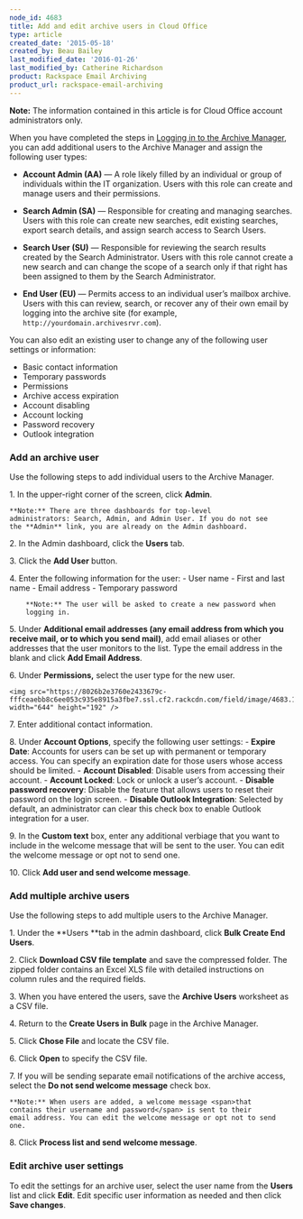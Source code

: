 ```yaml
---
node_id: 4683
title: Add and edit archive users in Cloud Office
type: article
created_date: '2015-05-18'
created_by: Beau Bailey
last_modified_date: '2016-01-26'
last_modified_by: Catherine Richardson
product: Rackspace Email Archiving
product_url: rackspace-email-archiving
---
```


**Note:** The information contained in this article is for Cloud Office
account administrators only.

When you have completed the steps in [Logging in to the Archive
Manager](/how-to/log-in-to-the-archive-manager),
you can add additional users to the Archive Manager and assign the
following user types:

-   **Account Admin (AA)** &mdash; A role likely filled by an individual or
    group of individuals within the IT organization. Users with this
    role can create and manage users and their permissions.

-   **Search Admin (SA)** &mdash; Responsible for creating and managing
    searches. Users with this role can create new searches, edit
    existing searches, export search details, and assign search access
    to Search Users.

-   **Search User (SU)** &mdash; Responsible for reviewing the search results
    created by the Search Administrator. Users with this role cannot
    create a new search and can change the scope of a search only if
    that right has been assigned to them by the Search Administrator.

-   **End User (EU)** &mdash; Permits access to an individual user&rsquo;s mailbox
    archive. Users with this can review, search, or recover any of their
    own email by logging into the archive site (for example,
    `http://yourdomain.archivesrvr.com`).

You can also edit an existing user to change any of the following user
settings or information:

-   Basic contact information
-   Temporary passwords
-   Permissions
-   Archive access expiration
-   Account disabling
-   Account locking
-   Password recovery
-   Outlook integration


### Add an archive user ###

Use the following steps to add individual users to the Archive Manager.

1\.  In the upper-right corner of the screen, click **Admin**.

    **Note:** There are three dashboards for top-level
    administrators: Search, Admin, and Admin User. If you do not see
    the **Admin** link, you are already on the Admin dashboard.

2\.  In the Admin dashboard, click the **Users** tab.

3\.  Click the **Add User** button.

4\.  Enter the following information for the user:
    -   User name
    -   First and last name
    -   Email address
    -   Temporary password

        **Note:** The user will be asked to create a new password when
        logging in.


5\.  Under **Additional email addresses (any email address from which you
    receive mail, or to which you send mail)**, add email aliases or
    other addresses that the user monitors to the list. Type the email
    address in the blank and click **Add Email Address**.

6\.  Under **Permissions,** select the user type for the new user.

    <img src="https://8026b2e3760e2433679c-fffceaebb8c6ee053c935e8915a3fbe7.ssl.cf2.rackcdn.com/field/image/4683.1.png" width="644" height="192" />

7\.  Enter additional contact information.

8\.  Under **Account Options**, specify the following user settings:
    -   **Expire Date**: Accounts for users can be set up with permanent
        or temporary access. You can specify an expiration date for
        those users whose access should be limited.
    -   **Account Disabled**: Disable users from accessing
        their account.
    -   **Account Locked**: Lock or unlock a user&rsquo;s account.
    -   **Disable password recovery**: Disable the feature that allows
        users to reset their password on the login screen.
    -   **Disable Outlook Integration**: Selected by default, an
        administrator can clear this check box to enable Outlook
        integration for a user.


9\.  In the **Custom text** box, enter any additional verbiage that you
    want to include in the welcome message that will be sent to
    the user. You can edit the welcome message or opt not to send one.

10\. Click **Add user and send welcome message**.

### Add multiple archive users ###

Use the following steps to add multiple users to the Archive Manager.

1\.  Under the **Users **tab in the admin dashboard, click **Bulk Create
    End Users**.

2\.  Click **Download CSV file template** and save the compressed
    folder.
    The zipped folder contains an Excel XLS file with detailed
    instructions on column rules and the required fields.

3\.  When you have entered the users, save the **Archive Users**
    worksheet as a CSV file.

4\.  Return to the **Create Users in Bulk** page in the Archive
    Manager.

5\.  Click **Chose File** and locate the CSV file.

6\.  Click **Open** to specify the CSV file.

7\.  If you will be sending separate email notifications of the archive
    access, select the **Do not send welcome message** check box.

    **Note:** When users are added, a welcome message <span>that
    contains their username and password</span> is sent to their
    email address. You can edit the welcome message or opt not to send
    one.

8\.  Click **Process list and send welcome message**.


### Edit archive user settings ###


To edit the settings for an archive user, select the user name from
the **Users** list and click **Edit**. Edit specific user information as
needed and then click **Save changes**.
